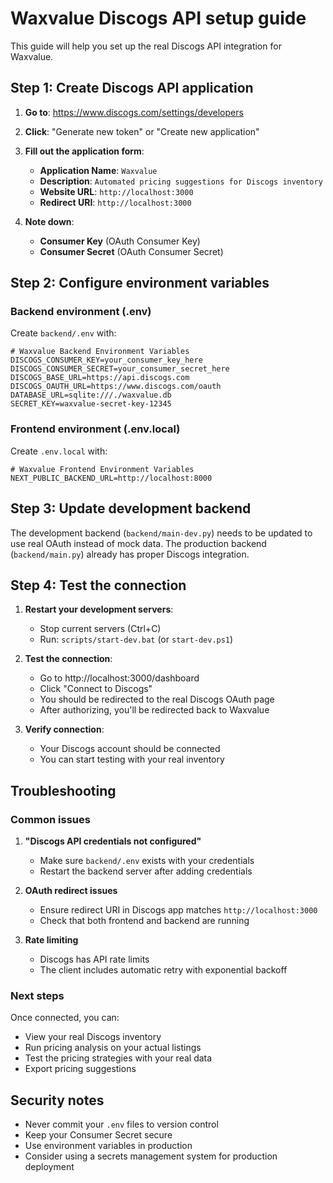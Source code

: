 # Waxvalue Discogs API setup guide

This guide will help you set up the real Discogs API integration for Waxvalue.

## Step 1: Create Discogs API application

1. **Go to**: https://www.discogs.com/settings/developers
2. **Click**: "Generate new token" or "Create new application"
3. **Fill out the application form**:
   - **Application Name**: `Waxvalue`
   - **Description**: `Automated pricing suggestions for Discogs inventory`
   - **Website URL**: `http://localhost:3000`
   - **Redirect URI**: `http://localhost:3000`

4. **Note down**:
   - **Consumer Key** (OAuth Consumer Key)
   - **Consumer Secret** (OAuth Consumer Secret)

## Step 2: Configure environment variables

### Backend environment (.env)

Create `backend/.env` with:

```env
# Waxvalue Backend Environment Variables
DISCOGS_CONSUMER_KEY=your_consumer_key_here
DISCOGS_CONSUMER_SECRET=your_consumer_secret_here
DISCOGS_BASE_URL=https://api.discogs.com
DISCOGS_OAUTH_URL=https://www.discogs.com/oauth
DATABASE_URL=sqlite:///./waxvalue.db
SECRET_KEY=waxvalue-secret-key-12345
```

### Frontend environment (.env.local)

Create `.env.local` with:

```env
# Waxvalue Frontend Environment Variables
NEXT_PUBLIC_BACKEND_URL=http://localhost:8000
```

## Step 3: Update development backend

The development backend (`backend/main-dev.py`) needs to be updated to use real OAuth instead of mock data. The production backend (`backend/main.py`) already has proper Discogs integration.

## Step 4: Test the connection

1. **Restart your development servers**:
   - Stop current servers (Ctrl+C)
   - Run: `scripts/start-dev.bat` (or `start-dev.ps1`)

2. **Test the connection**:
   - Go to http://localhost:3000/dashboard
   - Click "Connect to Discogs"
   - You should be redirected to the real Discogs OAuth page
   - After authorizing, you'll be redirected back to Waxvalue

3. **Verify connection**:
   - Your Discogs account should be connected
   - You can start testing with your real inventory

## Troubleshooting

### Common issues

1. **"Discogs API credentials not configured"**
   - Make sure `backend/.env` exists with your credentials
   - Restart the backend server after adding credentials

2. **OAuth redirect issues**
   - Ensure redirect URI in Discogs app matches `http://localhost:3000`
   - Check that both frontend and backend are running

3. **Rate limiting**
   - Discogs has API rate limits
   - The client includes automatic retry with exponential backoff

### Next steps

Once connected, you can:
- View your real Discogs inventory
- Run pricing analysis on your actual listings
- Test the pricing strategies with your real data
- Export pricing suggestions

## Security notes

- Never commit your `.env` files to version control
- Keep your Consumer Secret secure
- Use environment variables in production
- Consider using a secrets management system for production deployment

